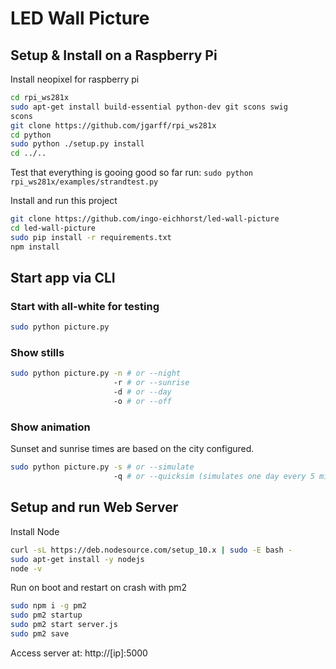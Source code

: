 # LED Wall Picture

## Setup & Install on a Raspberry Pi

Install neopixel for raspberry pi
```bash
cd rpi_ws281x
sudo apt-get install build-essential python-dev git scons swig
scons
git clone https://github.com/jgarff/rpi_ws281x
cd python
sudo python ./setup.py install
cd ../..
```

Test that everything is gooing good so far run: `sudo python rpi_ws281x/examples/strandtest.py`

Install and run this project
```bash
git clone https://github.com/ingo-eichhorst/led-wall-picture
cd led-wall-picture
sudo pip install -r requirements.txt
npm install
```

## Start app via CLI

### Start with all-white for testing

```bash
sudo python picture.py
```

### Show stills

```bash
sudo python picture.py -n # or --night
                       -r # or --sunrise
                       -d # or --day
                       -o # or --off
```

### Show animation

Sunset and sunrise times are based on the city configured.


```bash
sudo python picture.py -s # or --simulate
                       -q # or --quicksim (simulates one day every 5 minutes)
```

## Setup and run Web Server

Install Node
```bash
curl -sL https://deb.nodesource.com/setup_10.x | sudo -E bash -
sudo apt-get install -y nodejs
node -v
```

Run on boot and restart on crash with pm2
```bash
sudo npm i -g pm2
sudo pm2 startup
sudo pm2 start server.js
sudo pm2 save
```

Access server at: http://[ip]:5000
